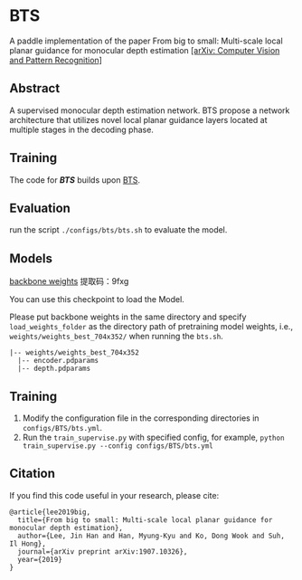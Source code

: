 # BTS
A paddle implementation of the paper From big to small: Multi-scale local planar guidance for monocular depth estimation
[\[arXiv: Computer Vision and Pattern Recognition\]](https://arxiv.org/abs/1907.10326v5)


## Abstract
A supervised monocular depth estimation network. BTS propose a network architecture that utilizes novel local planar guidance layers located at multiple stages in the decoding phase.

## Training
The code for ***BTS*** builds upon [BTS](configs/BTS/README.md).

[comment]: <> (<!-- **KITTI Datasets Pretraining**)

[comment]: <> (Run the script `./configs/bts/bts.sh` to pre-train on KITTI datsets. Please update `--data_path` in the bash file as your training data path.)

[comment]: <> (**Finetuning**)

[comment]: <> (After training on 640x192 resolution, increase the resolution to 1024x320 for fine-tuning.)

[comment]: <> (Run the script `./configs/mldanet/mldanet.sh` to jointly finetune the pre-train model on KITTI dataset. )

[comment]: <> (Please update `--data_path` and `--load_weights_folder` as your training data path and pretrained weights folder. -->)

[comment]: <> (The training code of MLDANet has not been aligned yet. The [paddle weights]&#40;&#41; of MLDANet provided by PaddleMono are converted from the corresponding torch weights, and this part will be released later.)

## Evaluation
run the script `./configs/bts/bts.sh` to evaluate the model.

## Models
[backbone weights](https://pan.baidu.com/s/1uYSmKx04afm7e1ji0vA5qg?pwd=9fxg)
提取码：9fxg 

You can use this checkpoint to load the Model.

Please put backbone weights in the same directory and specify `load_weights_folder` 
as the directory path of pretraining model weights, i.e., `weights/weights_best_704x352/` when running the `bts.sh`.

```text
|-- weights/weights_best_704x352
  |-- encoder.pdparams
  |-- depth.pdparams
```

## Training
1. Modify the configuration file in the corresponding directories in `configs/BTS/bts.yml`. 
2. Run the `train_supervise.py` with specified config, for example, `python train_supervise.py --config configs/BTS/bts.yml`

## Citation
If you find this code useful in your research, please cite:
```
@article{lee2019big,
  title={From big to small: Multi-scale local planar guidance for monocular depth estimation},
  author={Lee, Jin Han and Han, Myung-Kyu and Ko, Dong Wook and Suh, Il Hong},
  journal={arXiv preprint arXiv:1907.10326},
  year={2019}
}
```
